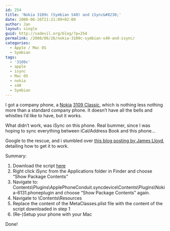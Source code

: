 ```yaml
---
id: 254
title: 'Nokia 3109c (Symbian S40) and iSync&#8230;'
date: 2008-06-26T21:21:09+02:00
author: Jan
layout: single
guid: http://sadevil.org/blog/?p=254
permalink: /2008/06/26/nokia-3109c-symbian-s40-and-isync/
categories:
  - Apple / Mac OS
  - Symbian
tags:
  - '3109c'
  - apple
  - isync
  - Mac OS
  - nokia
  - s40
  - Symbian
---
```

I got a company phone, a <a href="http://www.nokia.com" target="_blank">Nokia</a> <a href="http://www.nokia.co.uk/A4423231" target="_blank">3109 Classic</a>, which is nothing less nothing more than a standard company phone. It doesn&#8217;t have all the bells and whistles I&#8217;d like to have, but it works.

What didn&#8217;t work, was iSync on this phone. Real bummer, since I was hoping to sync everything between iCal/Address Book and this phone&#8230;

Google to the rescue, and i stumbled over <a href="https://jameslloydjames.blogspot.be/p/nokia-series-40-isync-plugin.html" target="_blank">this blog posting by James Lloyd</a>, detailing how to get it to work.

Summary:

  1. Download the script <a href="https://jameslloydjames.blogspot.be/p/nokia-series-40-isync-plugin.html" target="_blank">here</a>
  2. Right click iSync from the Applications folder in Finder and choose &#8220;Show Package Contents&#8221;
  3. Navigate to: Contents\Plugins\ApplePhoneConduit.syncdevice\Contents\Plugins\Nokia-6131.phoneplugin and choose &#8220;Show Package Contents&#8221; again.
  4. Navigate to \Contents\Resources
  5. Replace the content of the MetaClasses.plist file with the content of the script downloaded in step 1
  6. (Re-)Setup your phone with your Mac

Done!
